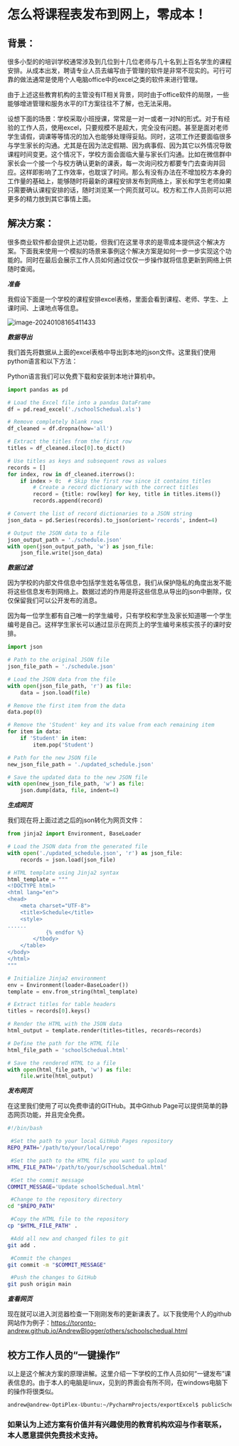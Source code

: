 # 怎么将课程表发布到网上，零成本！



## 背景：

很多小型的的培训学校通常涉及到几位到十几位老师与几十名到上百名学生的课程安排。从成本出发，聘请专业人员去编写由于管理的软件是非常不现实的。可行可靠的做法通常是使用个人电脑office中的excel之类的软件来进行管理。

由于上述这些教育机构的主管没有IT相关背景，同时由于office软件的局限，一些能够增进管理和服务水平的IT方案往往不了解，也无法采用。

设想下面的场景：学校采取小班授课，常常是一对一或者一对N的形式。对于有经验的工作人员，使用excel，只要规模不是超大，完全没有问题。甚至是面对老师学生请假，调课等等情况的加入也能够处理得妥贴。同时，这项工作还要面临很多与学生家长的沟通。尤其是在因为法定假期、因为病事假、因为其它以外情况导致课程时间变更。这个情况下，学校方面会面临大量与家长们沟通。比如在微信群中家长会一个接一个与校方确认更新的课表，每一次询问校方都要专门去查询并回应。这样即影响了工作效率，也耽误了时间。那么有没有办法在不增加校方本身的工作量的基础上，能够随时将最新的课程安排发布到网络上，家长和学生老师如果只需要确认课程安排的话，随时浏览某一个网页就可以。校方和工作人员则可以把更多的精力放到其它事情上面。



## 解决方案：

很多商业软件都会提供上述功能，但我们在这里寻求的是零成本提供这个解决方案。下面我来使用一个模拟的场景来事例这个解决方案是如何一步一步实现这个功能的。同时在最后会展示工作人员如何通过仅仅一步操作就将信息更新到网络上供随时查阅。

***准备***

我假设下面是一个学校的课程安排excel表格，里面会看到课程、老师、学生、上课时间、上课地点等信息。

![image-20240108165411433](/home/andrew/.config/Typora/typora-user-images/image-20240108165411433.png)

***数据导出***

我们首先将数据从上面的excel表格中导出到本地的json文件。这里我们使用python语言和以下方法：

Python语言我们可以免费下载和安装到本地计算机中。

```python
import pandas as pd

# Load the Excel file into a pandas DataFrame
df = pd.read_excel('./schoolSchedual.xls')

# Remove completely blank rows
df_cleaned = df.dropna(how='all')

# Extract the titles from the first row
titles = df_cleaned.iloc[0].to_dict()

# Use titles as keys and subsequent rows as values
records = []
for index, row in df_cleaned.iterrows():
    if index > 0:  # Skip the first row since it contains titles
        # Create a record dictionary with the correct titles
        record = {title: row[key] for key, title in titles.items()}
        records.append(record)

# Convert the list of record dictionaries to a JSON string
json_data = pd.Series(records).to_json(orient='records', indent=4)

# Output the JSON data to a file
json_output_path = './schedule.json'
with open(json_output_path, 'w') as json_file:
    json_file.write(json_data)
```

***数据过滤***

因为学校的内部文件信息中包括学生姓名等信息，我们从保护隐私的角度出发不能将这些信息发布到网络上。数据过滤的作用是将这些信息从导出的json中删除，仅仅保留我们可以公开发布的消息。

因为每一位学生都有自己唯一的学生编号，只有学校和学生及家长知道哪一个学生编号是自己。这样学生家长可以通过显示在网页上的学生编号来核实孩子的课时安排。

```python
import json

# Path to the original JSON file
json_file_path = './schedule.json'

# Load the JSON data from the file
with open(json_file_path, 'r') as file:
    data = json.load(file)

# Remove the first item from the data
data.pop(0)

# Remove the 'Student' key and its value from each remaining item
for item in data:
    if 'Student' in item:
        item.pop('Student')

# Path for the new JSON file
new_json_file_path = './updated_schedule.json'

# Save the updated data to the new JSON file
with open(new_json_file_path, 'w') as file:
    json.dump(data, file, indent=4)
```

***生成网页***

我们现在将上面过滤之后的json转化为网页文件：

```python
from jinja2 import Environment, BaseLoader

# Load the JSON data from the generated file
with open('./updated_schedule.json', 'r') as json_file:
    records = json.load(json_file)

# HTML template using Jinja2 syntax
html_template = """
<!DOCTYPE html>
<html lang="en">
<head>
    <meta charset="UTF-8">
    <title>Schedule</title>
    <style>
......
            {% endfor %}
        </tbody>
    </table>
</body>
</html>
"""

# Initialize Jinja2 environment
env = Environment(loader=BaseLoader())
template = env.from_string(html_template)

# Extract titles for table headers
titles = records[0].keys()

# Render the HTML with the JSON data
html_output = template.render(titles=titles, records=records)

# Define the path for the HTML file
html_file_path = 'schoolSchedual.html'

# Save the rendered HTML to a file
with open(html_file_path, 'w') as file:
    file.write(html_output)
```

***发布网页***

在这里我们使用了可以免费申请的GITHub。其中Github Page可以提供简单的静态网页功能，并且完全免费。
```bash
#!/bin/bash

 #Set the path to your local GitHub Pages repository
REPO_PATH='/path/to/your/local/repo'

 #Set the path to the HTML file you want to upload
HTML_FILE_PATH='/path/to/your/schoolSchedual.html'

 #Set the commit message
COMMIT_MESSAGE='Update schoolSchedual.html'

 #Change to the repository directory
cd "$REPO_PATH"

 #Copy the HTML file to the repository
cp "$HTML_FILE_PATH" .

 #Add all new and changed files to git
git add .

 #Commit the changes
git commit -m "$COMMIT_MESSAGE"

 #Push the changes to GitHub
git push origin main
```

***查看网页***

现在就可以进入浏览器检查一下刚刚发布的更新课表了。以下我使用个人的github网站作为例子：https://toronto-andrew.github.io/AndrewBlogger/others/schoolschedual.html

## 校方工作人员的“一键操作”

以上是这个解决方案的原理讲解。这里介绍一下学校的工作人员如何“一键发布”课表信息的。由于本人的电脑是linux，见到的界面会有所不同，在windows电脑下的操作将很类似。

```bash
andrew@andrew-OptiPlex-Ubuntu:~/PycharmProjects/exportExcel$ publicSchedual2Web.sh schoolSchedual.xls
```

### 如果认为上述方案有价值并有兴趣使用的教育机构欢迎与作者联系，本人愿意提供免费技术支持。